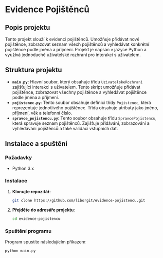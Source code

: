 # Evidence Pojištěnců

## Popis projektu
Tento projekt slouží k evidenci pojištěnců. Umožňuje přidávat nové pojištěnce, zobrazovat seznam všech pojištěnců a vyhledávat konkrétní pojištěnce podle jména a příjmení. Projekt je napsán v jazyce Python a využívá jednoduché uživatelské rozhraní pro interakci s uživatelem.

## Struktura projektu

- **`main.py`**: Hlavní soubor, který obsahuje třídu `UzivatelskeRozhrani` zajišťující interakci s uživatelem. Tento skript umožňuje přidávat pojištěnce, zobrazovat všechny pojištěnce a vyhledávat pojištěnce podle jména a příjmení.
- **`pojistenec.py`**: Tento soubor obsahuje definici třídy `Pojistenec`, která reprezentuje jednotlivého pojištěnce. Třída obsahuje atributy jako jméno, příjmení, věk a telefonní číslo.
- **`spravce_pojistencu.py`**: Tento soubor obsahuje třídu `SpravcePojistencu`, která spravuje seznam pojištěnců. Zajišťuje přidávání, zobrazování a vyhledávání pojištěnců a také validaci vstupních dat.

## Instalace a spuštění

### Požadavky
- Python 3.x

### Instalace
1. **Klonujte repozitář**:
    ```bash
    git clone https://github.com/liborgit/evidence-pojistencu.git
    ```
2. **Přejděte do adresáře projektu**:
    ```bash
    cd evidence-pojistencu
    ```

### Spuštění programu
Program spustíte následujícím příkazem:
```bash
python main.py
